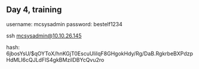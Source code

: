 ## Day 4, training


username: mcsysadmin
password: bestelf1234

ssh mcsysadmin@10.10.26.145

hash: $6$jbosYsU/$qOYToX/hnKGjT0EscuUIiIqF8GHgokHdy/Rg/DaB.RgkrbeBXPdzpHdMLI6cQJLdFlS4gkBMzilDBYcQvu2ro